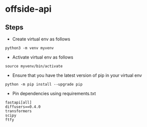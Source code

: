 # offside-api

## Steps

* Create virtual env as follows

```
python3 -m venv myvenv
```

* Activate virtual env as follows

```
source myvenv/bin/activate
```

* Ensure that you have the latest version of pip in your virtual env
```
python -m pip install --upgrade pip
```

* Pin dependencies using requirements.txt
```
fastapi[all]
diffusers==0.4.0
transformers
scipy
ftfy
```

